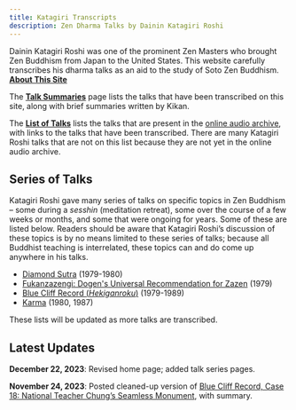 ```yaml
---
title: Katagiri Transcripts
description: Zen Dharma Talks by Dainin Katagiri Roshi
---
```


Dainin Katagiri Roshi was one of the prominent Zen Masters who brought Zen Buddhism from Japan to the United States. This website carefully transcribes his dharma talks as an aid to the study of Soto Zen Buddhism. [**About This Site**](about)

The [**Talk Summaries**](summaries) page lists the talks that have been transcribed on this site, along with brief summaries written by Kikan.

The [**List of Talks**](list) lists the talks that are present in the [online audio archive](https://www.mnzencenter.org/audio-archive-project.html), with links to the talks that have been transcribed. There are many Katagiri Roshi talks that are not on this list because they are not yet in the online audio archive.

## Series of Talks

Katagiri Roshi gave many series of talks on specific topics in Zen Buddhism – some during a *sesshin* (meditation retreat), some over the course of a few weeks or months, and some that were ongoing for years. Some of these are listed below. Readers should be aware that Katagiri Roshi’s discussion of these topics is by no means limited to these series of talks; because all Buddhist teaching is interrelated, these topics can and do come up anywhere in his talks.

- [Diamond Sutra](diamond-sutra) (1979-1980)
- [Fukanzazengi: Dogen's Universal Recommendation for Zazen](fukanzazengi) (1979)
- [Blue Cliff Record (*Hekiganroku*)](blue-cliff-record) (1979-1989)
- [Karma](karma) (1980, 1987)

These lists will be updated as more talks are transcribed.

## Latest Updates

**December 22, 2023**: Revised home page; added talk series pages. 

**November 24, 2023**: Posted cleaned-up version of [Blue Cliff Record, Case 18: National Teacher Chung’s Seamless Monument](1981-07-18-Blue-Cliff-Record-Case-18), with summary. 

